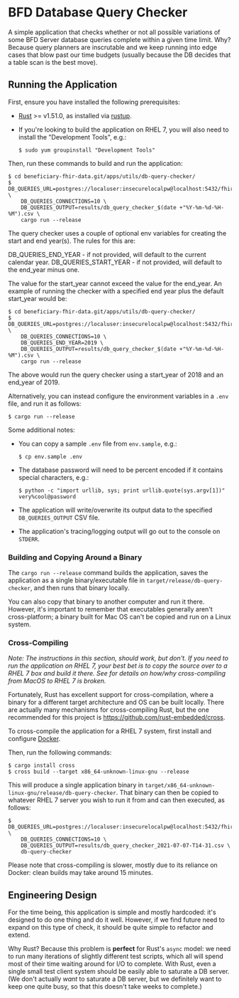 # BFD Database Query Checker

A simple application that checks whether or not all possible variations of
  some BFD Server database queries complete within a given time limit.
Why?
Because query planners are inscrutable
  and we keep running into edge cases that blow past our time budgets
  (usually because the DB decides that a table scan is the best move).


## Running the Application

First, ensure you have installed the following prerequisites:

* [Rust](https://www.rust-lang.org/) >= v1.51.0, as installed via [rustup](https://www.rust-lang.org/learn/get-started).
* If you're looking to build the application on RHEL 7,
    you will also need to install the "Development Tools", e.g.:

    ```shell
    $ sudo yum groupinstall "Development Tools"
    ```

Then, run these commands to build and run the application:

```shell
$ cd beneficiary-fhir-data.git/apps/utils/db-query-checker/
$ DB_QUERIES_URL=postgres://localuser:insecurelocalpw@localhost:5432/fhirdb \
    DB_QUERIES_CONNECTIONS=10 \
    DB_QUERIES_OUTPUT=results/db_query_checker_$(date +"%Y-%m-%d-%H-%M").csv \
    cargo run --release
```

The query checker uses a couple of optional env variables for creating the start and
end year(s). The rules for this are:

DB_QUERIES_END_YEAR   - if not provided, will default to the current calendar year.
DB_QUERIES_START_YEAR - if not provided, will default to the end_year minus one.

The value for the start_year cannot exceed the value for the end_year. An example of
running the checker with a specified end year plus the default start_year would be:

```shell
$ cd beneficiary-fhir-data.git/apps/utils/db-query-checker/
$ DB_QUERIES_URL=postgres://localuser:insecurelocalpw@localhost:5432/fhirdb \
    DB_QUERIES_CONNECTIONS=10 \
    DB_QUERIES_END_YEAR=2019 \
    DB_QUERIES_OUTPUT=results/db_query_checker_$(date +"%Y-%m-%d-%H-%M").csv \
    cargo run --release
```

The above would run the query checker using a start_year of 2018 and an end_year of 2019.

Alternatively,
  you can instead configure the environment variables in a `.env` file,
  and run it as follows:

```
$ cargo run --release
```

Some additional notes:

* You can copy a sample `.env` file from `env.sample`, e.g.:

    ```
    $ cp env.sample .env
    ```

* The database password will need to be percent encoded if it contains special characters, e.g.:

    ```
    $ python -c "import urllib, sys; print urllib.quote(sys.argv[1])" very%cool@password
    ```

* The application will write/overwrite its output data to the specified `DB_QUERIES_OUTPUT` CSV file.
* The application's tracing/logging output will go out to the console on `STDERR`.


### Building and Copying Around a Binary

The `cargo run --release` command builds the application,
  saves the application as a single binary/executable file in `target/release/db-query-checker`,
  and then runs that binary locally.

You can also copy that binary to another computer and run it there.
However, it's important to remember that executables generally aren't cross-platform;
  a binary built for Mac OS can't be copied and run on a Linux system.


### Cross-Compiling

<em>
Note:
The instructions in this section, should work, but don't.
If you need to run the application on RHEL 7,
  your best bet is to copy the source over to a RHEL 7 box and build it there.
See <https://github.com/rust-embedded/cross/issues/455#issuecomment-883514537>
  for details on how/why cross-compiling from MacOS to RHEL 7 is broken.
</em>

Fortunately, Rust has excellent support for cross-compilation,
  where a binary for a different target architecture and OS can be built locally.
There are actually many mechanisms for cross-compiling Rust,
  but the one recommended for this project is
  <https://github.com/rust-embedded/cross>.

To cross-compile the application for a RHEL 7 system,
  first install and configure [Docker](https://www.docker.com).

Then, run the following commands:

```
$ cargo install cross
$ cross build --target x86_64-unknown-linux-gnu --release
```

This will produce a single application binary
  in `target/x86_64-unknown-linux-gnu/release/db-query-checker`.
That binary can then be copied to whatever RHEL 7 server you wish to run it from
  and can then executed, as follows:

```shell
$ DB_QUERIES_URL=postgres://localuser:insecurelocalpw@localhost:5432/fhirdb \
    DB_QUERIES_CONNECTIONS=10 \
    DB_QUERIES_OUTPUT=results/db_query_checker_2021-07-07-T14-31.csv \
    db-query-checker
```

Please note that cross-compiling is slower, mostly due to its reliance on Docker:
  clean builds may take around 15 minutes.


## Engineering Design

For the time being, this application is simple and mostly hardcoded:
  it's designed to do one thing and do it well.
However, if we find future need to expand on this type of check,
  it should be quite simple to refactor and extend.

Why Rust?
Because this problem is **perfect** for Rust's `async` model:
  we need to run many iterations of slightly different test scripts,
  which all will spend most of their time waiting around for I/O to complete.
With Rust, even a single small test client system should be easily able to saturate a DB server.
(We don't actually _want_ to saturate a DB server,
  but we definitely want to keep one quite busy,
  so that this doesn't take weeks to complete.)